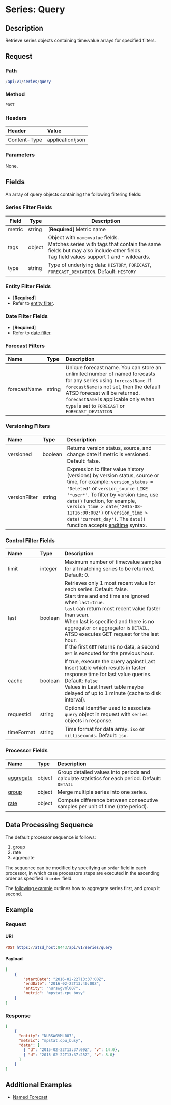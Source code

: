 # Series: Query

## Description 

Retrieve series objects containing time:value arrays for specified filters.

## Request

### Path

```elm
/api/v1/series/query
```

### Method

```
POST 
```

### Headers

|**Header**|**Value**|
|:---|:---|
| Content-Type | application/json |

### Parameters

None.

## Fields

An array of query objects containing the following filtering fields:

### Series Filter Fields

| **Field** | **Type** | **Description** |
|---|---|---|
| metric | string | [**Required**] Metric name |
| tags | object  | Object with `name=value` fields. <br>Matches series with tags that contain the same fields but may also include other fields. <br>Tag field values support `?` and `*` wildcards. |
| type | string | Type of underlying data: `HISTORY`, `FORECAST`, `FORECAST_DEVIATION`. Default: `HISTORY` |

### Entity Filter Fields

* [**Required**]
* Refer to [entity filter](../filter-entity.md).

### Date Filter Fields

* [**Required**]
* Refer to [date filter](../filter-date.md).

### Forecast Filters

| **Name**  | **Type** | **Description**  |
|:---|:---|:---|
|forecastName| string | Unique forecast name. You can store an unlimited number of named forecasts for any series using `forecastName`. If `forecastName` is not set, then the default ATSD forecast will be returned. `forecastName` is applicable only when `type` is set to `FORECAST` or `FORECAST_DEVIATION` |

### Versioning Filters

| **Name**  | **Type** | **Description**  |
|:---|:---|:---|
| versioned | boolean |Returns version status, source, and change date if metric is versioned. Default: false. |
| versionFilter | string | Expression to filter value history (versions) by version status, source or time, for example: `version_status = 'Deleted'` or `version_source LIKE '*user*'`. To filter by version `time`, use `date()` function, for example, `version_time > date('2015-08-11T16:00:00Z')` or `version_time > date('current_day')`. The `date()` function accepts [endtime](/end-time-syntax.md) syntax.|

### Control Filter Fields

| **Name**  | **Type** | **Description**  |
|:---|:---|:---|
| limit   | integer | Maximum number of time:value samples for all matching series to be returned. Default: 0. | 
| last | boolean | Retrieves only 1 most recent value for each series. Default: false.<br>Start time and end time are ignored when `last=true`. <br>`last` can return most recent value faster than scan. <br>When last is specified and there is no aggregator or aggregator is `DETAIL`, ATSD executes GET request for the last hour. <br>If the first `GET` returns no data, a second `GET` is executed for the previous hour.|
| cache | boolean | If true, execute the query against Last Insert table which results in faster response time for last value queries. Default: `false`<br>Values in Last Insert table maybe delayed of up to 1 minute (cache to disk interval). |
| requestId | string | Optional identifier used to associate `query` object in request with `series` objects in response. |
| timeFormat |string| Time format for data array. `iso` or `milliseconds`. Default: `iso`. |

### Processor Fields

| **Name**  | **Type** | **Description**  |
|:---|:---|:---|
| [aggregate](aggregate.md) | object | Group detailed values into periods and calculate statistics for each period. Default: `DETAIL` |
| [group](group.md) | object | Merge multiple series into one series. |
| [rate](rate.md) | object | Compute difference between consecutive samples per unit of time (rate period). |

## Data Processing Sequence

The default processor sequence is follows:

1. group
2. rate
3. aggregate

The sequence can be modified by specifying an `order` field in each processor, in which case processors steps are executed in the ascending order as specified in `order` field. 

The [following example](/api/data/examples/aggregate-group-order-query.md) outlines how to aggregate series first, and group it second.

## Example

### Request

#### URI

```elm
POST https://atsd_host:8443/api/v1/series/query
```

#### Payload

```json
[
    {
        "startDate": "2016-02-22T13:37:00Z",
        "endDate": "2016-02-22T13:40:00Z",
        "entity": "nurswgvml007",
        "metric": "mpstat.cpu_busy"
    }
]
```

### Response

```json
[
    {
      "entity": "NURSWGVML007",
      "metric": "mpstat.cpu_busy",
      "data": [
        { "d": "2015-02-22T13:37:09Z", "v": 14.0},
        { "d": "2015-02-22T13:37:25Z", "v": 8.0}
      ]
    }
]
```

## Additional Examples 
* [Named Forecast](/api/data/examples/named-forecast-query.md)




